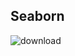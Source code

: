 ## Seaborn



![download](https://user-images.githubusercontent.com/46066018/125463490-1eb7bb01-5efd-40f4-9d61-35a0af562e37.jpeg)
